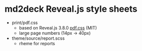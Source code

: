 # md2deck Reveal.js style sheets

- print/pdf.css
  - based on Reveal.js 3.8.0 [pdf.css](https://github.com/hakimel/reveal.js/blob/3.8.0/css/print/pdf.css) (MIT)
  - large page numbers (14px -> 40px)
- theme/source/report.scss
  - rheme for reports
